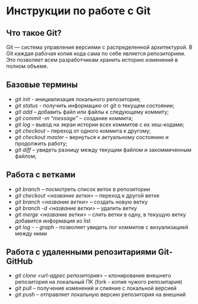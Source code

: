# Инструкции по работе с Git

## Что такое Git?
Git — система управления версиями с распределенной архитектурой. В  Git каждая рабочая копия кода сама по себе является репозиторием. Это позволяет всем разработчикам хранить историю изменений в полном объеме.

## Базовые термины

* *git init* - инициализация локального репозитория;
* *git status* - получить информацию от git о текущем состоянии;
* *git add* – добавить файл или файлы к следующему коммиту;
* *git commit -m “message”* – создание коммита;
* *git log* – вывод на экран истории всех коммитов с их хеш-кодами;
* *git checkout* – переход от одного коммита к другому;
* *git checkout master* – вернуться к актуальному состоянию и продолжить работу;
* *git diff* – увидеть разницу между текущим файлом и закоммиченным файлом;

## Работа с ветками

* *git branch* – посмотреть список веток в репозитории
* *git checkout <название ветки>* – переход к другой ветке
* *git branch <название ветки>* – создать новую ветку
* *git branch -d <название ветки>* – удалить ветку
* *git merge <название ветки>* – слить ветки в одну, в текущую ветку добавится информация из list
* *git log - - graph* - позволяет увидеть лог коммитов с визуализацией между ними

## Работа с удаленными репозитариями Git-GitHub

* *git clone <url-адрес репозитория>* – клонирование внешнего репозитория на локальный ПК (fork - копия чужого репозитария)
* *git pull* – получение изменений и слияние с локальной версией
* *git push* – отправляет локальную версию репозитория на внешний

